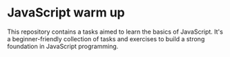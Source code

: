 # JavaScript warm up

This repository contains a tasks aimed to learn the basics of JavaScript.
It's a beginner-friendly collection of tasks and exercises to build a strong foundation in JavaScript programming.